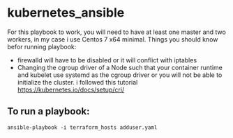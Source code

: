 # kubernetes_ansible

For this playbook to work, you will need to have at least one master and two workers, in my case i use Centos 7 x64 minimal.
Things you should know befor running playbook:
 - firewalld will have to be disabled or it will conflict with iptables
 - Changing the cgroup driver of a Node such that your container runtime and kubelet use systemd as the cgroup driver or you will not be able to initialize the cluster.
   i followed this tutorial https://kubernetes.io/docs/setup/cri/
## To run a playbook:

```
ansible-playbook -i terraform_hosts adduser.yaml
```